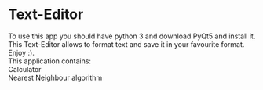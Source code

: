 # Text-Editor
To use this app you should have python 3 and download PyQt5 and install it. This Text-Editor allows to format text and save it in your favourite format. Enjoy :). <br/>
This application contains: <br/>
Calculator<br/>
Nearest Neighbour algorithm<br/>
